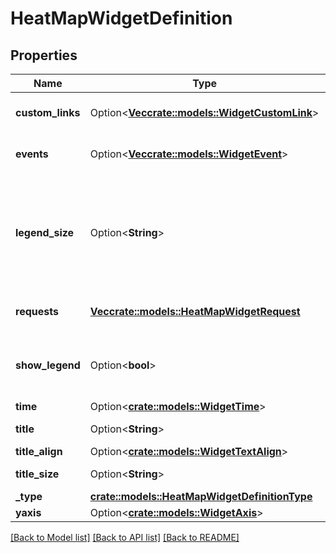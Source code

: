 # HeatMapWidgetDefinition

## Properties

Name | Type | Description | Notes
------------ | ------------- | ------------- | -------------
**custom_links** | Option<[**Vec<crate::models::WidgetCustomLink>**](WidgetCustomLink.md)> | List of custom links. | [optional]
**events** | Option<[**Vec<crate::models::WidgetEvent>**](WidgetEvent.md)> | List of widget events. | [optional]
**legend_size** | Option<**String**> | Available legend sizes for a widget. Should be one of \"0\", \"2\", \"4\", \"8\", \"16\", or \"auto\". | [optional]
**requests** | [**Vec<crate::models::HeatMapWidgetRequest>**](HeatMapWidgetRequest.md) | List of widget types. | 
**show_legend** | Option<**bool**> | Whether or not to display the legend on this widget. | [optional]
**time** | Option<[**crate::models::WidgetTime**](WidgetTime.md)> |  | [optional]
**title** | Option<**String**> | Title of the widget. | [optional]
**title_align** | Option<[**crate::models::WidgetTextAlign**](WidgetTextAlign.md)> |  | [optional]
**title_size** | Option<**String**> | Size of the title. | [optional]
**_type** | [**crate::models::HeatMapWidgetDefinitionType**](HeatMapWidgetDefinitionType.md) |  | 
**yaxis** | Option<[**crate::models::WidgetAxis**](WidgetAxis.md)> |  | [optional]

[[Back to Model list]](../README.md#documentation-for-models) [[Back to API list]](../README.md#documentation-for-api-endpoints) [[Back to README]](../README.md)


